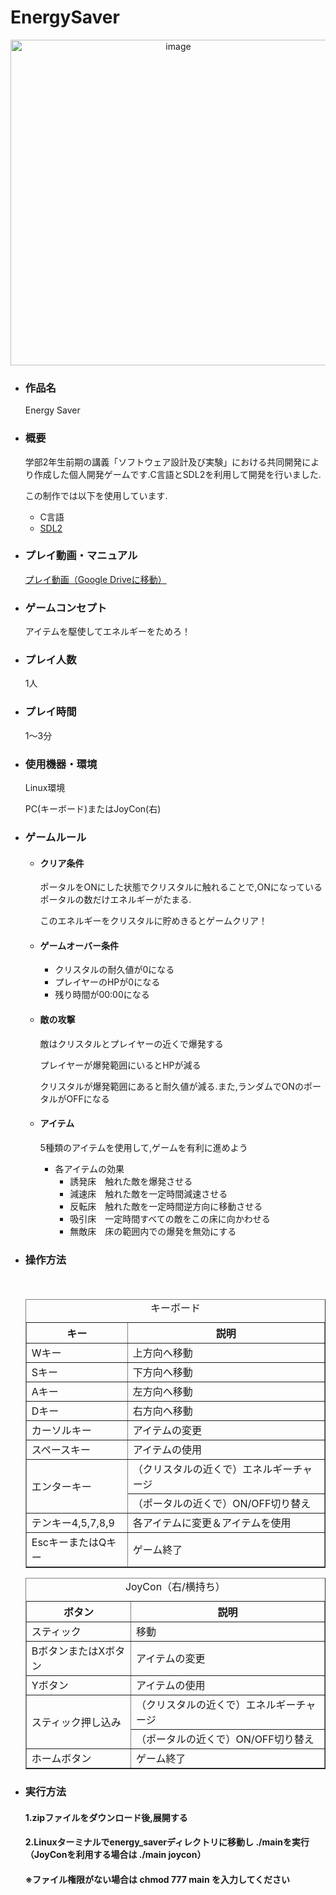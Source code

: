 # EnergySaver
<p  align="center"><img width="521" alt="image" src="https://github.com/hirokazu1108/EnergySaver/assets/87222170/5cf50cc3-80ee-4956-9c7a-930c3019a224"></p>

- ### 作品名
   Energy Saver

- ### 概要
   学部2年生前期の講義「ソフトウェア設計及び実験」における共同開発により作成した個人開発ゲームです.C言語とSDL2を利用して開発を行いました.

   この制作では以下を使用しています.
   - C言語
   - [SDL2](https://www.libsdl.org/)

- ### プレイ動画・マニュアル
   [プレイ動画（Google Driveに移動）]()

- ### ゲームコンセプト
   アイテムを駆使してエネルギーをためろ！

- ### プレイ人数
   1人


- ### プレイ時間
   1～3分


- ### 使用機器・環境
   Linux環境
  
   PC(キーボード)またはJoyCon(右)


- ### ゲームルール
  - #### クリア条件
    ポータルをONにした状態でクリスタルに触れることで,ONになっているポータルの数だけエネルギーがたまる.
  
    このエネルギーをクリスタルに貯めきるとゲームクリア！
    
  - #### ゲームオーバー条件
    - クリスタルの耐久値が0になる
    - プレイヤーのHPが0になる
    - 残り時間が00:00になる
  - #### 敵の攻撃
    敵はクリスタルとプレイヤーの近くで爆発する

    プレイヤーが爆発範囲にいるとHPが減る

    クリスタルが爆発範囲にあると耐久値が減る.また,ランダムでONのポータルがOFFになる
    
  - #### アイテム
    5種類のアイテムを使用して,ゲームを有利に進めよう
    
    - 各アイテムの効果
      - 誘発床　触れた敵を爆発させる
      - 減速床　触れた敵を一定時間減速させる
      - 反転床　触れた敵を一定時間逆方向に移動させる
      - 吸引床　一定時間すべての敵をこの床に向かわせる
      - 無敵床　床の範囲内での爆発を無効にする

- ### 操作方法
  <table border="1">
    <caption> キーボード </caption>
    <tr>
      <th>キー</th>
      <th>説明</th>
    </tr>
    <tr>
      <td>Wキー</td>
      <td>上方向へ移動</td>
    </tr>
    <tr>
      <td>Sキー</td>
      <td>下方向へ移動</td>
    </tr>
    <tr>
      <td>Aキー</td>
      <td>左方向へ移動</td>
    </tr>
    <tr>
      <td>Dキー</td>
      <td>右方向へ移動</td>
    </tr>
    <tr>
      <td>カーソルキー</td>
      <td>アイテムの変更</td>
    </tr>
    <tr>
      <td>スペースキー</td>
      <td>アイテムの使用</td>
    </tr>
    <tr>
      <td rowspan="2">エンターキー</td>
      <td>（クリスタルの近くで）エネルギーチャージ</td>
    </tr>
    <tr>
       <td>（ポータルの近くで）ON/OFF切り替え</td>
    </tr>
    <tr>
      <td>テンキー4,5,7,8,9</td>
      <td>各アイテムに変更＆アイテムを使用</td>
    </tr>
  　<tr>
       <td>EscキーまたはQキー</td>
       <td>ゲーム終了</td>
    </tr>
  </table>

  <table border="1">
    <caption> JoyCon（右/横持ち） </caption>
    <tr>
      <th>ボタン</th>
      <th>説明</th>
    </tr>
    <tr>
      <td>スティック</td>
      <td>移動</td>
    </tr>
    <tr>
      <td>BボタンまたはXボタン</td>
      <td>アイテムの変更</td>
    </tr>
    <tr>
      <td>Yボタン</td>
      <td>アイテムの使用</td>
    </tr>
    <tr>
      <td rowspan="2">スティック押し込み</td>
      <td>（クリスタルの近くで）エネルギーチャージ</td>
    </tr>
    <tr>
       <td>（ポータルの近くで）ON/OFF切り替え</td>
    </tr>
    <tr>
       <td>ホームボタン</td>
       <td>ゲーム終了</td>
    </tr>
  </table>
- ### 実行方法
   #### 1.zipファイルをダウンロード後,展開する
   
   #### 2.Linuxターミナルでenergy_saverディレクトリに移動し ./mainを実行（JoyConを利用する場合は ./main joycon）

   #### ※ファイル権限がない場合は chmod 777 main を入力してください
   

